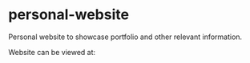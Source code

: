 # personal-website
Personal website to showcase portfolio and other relevant information. 

Website can be viewed at: 
